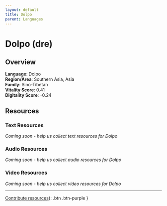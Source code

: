 ```yaml
---
layout: default
title: Dolpo
parent: Languages
---
```


# Dolpo (dre)

## Overview

**Language**: Dolpo  
**Region/Area**: Southern Asia, Asia  
**Family**: Sino-Tibetan  
**Vitality Score**: 0.41  
**Digitality Score**: -0.24  

## Resources

### Text Resources
*Coming soon - help us collect text resources for Dolpo*

### Audio Resources
*Coming soon - help us collect audio resources for Dolpo*

### Video Resources
*Coming soon - help us collect video resources for Dolpo*

---

[Contribute resources](https://fairtrain.github.io/){: .btn .btn-purple }
